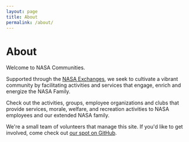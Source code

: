 ```yaml
---
layout: page
title: About
permalink: /about/
---
```


<h1>About</h1>

<p class="lead">Welcome to NASA Communities.</p>

Supported through the [NASA Exchanges](https://www.nasa.gov/exchange/), we seek to cultivate a vibrant community by facilitating activities and services that engage, enrich and energize the NASA Family.

Check out the activities, groups, employee organizations and clubs that provide services, morale, welfare, and recreation activities to NASA employees and our extended NASA family.

We're a small team of volunteers that manage this site. If you'd like to get involved, come check out [our spot on GitHub](https://github.com/nasa-communities).
